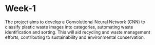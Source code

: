 # Week-1
The project aims to develop a Convolutional Neural Network (CNN) to classify plastic waste images into categories, automating waste identification and sorting. This will aid recycling and waste management efforts, contributing to sustainability and environmental conservation.
